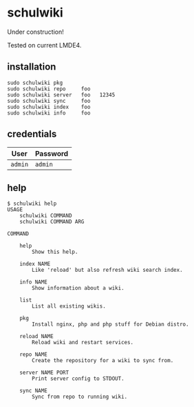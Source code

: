 # schulwiki

Under construction!

Tested on current LMDE4.

## installation

    sudo schulwiki pkg
    sudo schulwiki repo     foo
    sudo schulwiki server   foo   12345
    sudo schulwiki sync     foo
    sudo schulwiki index    foo
    sudo schulwiki info     foo

## credentials

User    | Password
------- | -------------
`admin` | `admin`

## help

    $ schulwiki help
    USAGE
        schulwiki COMMAND
        schulwiki COMMAND ARG

    COMMAND

        help
            Show this help.

        index NAME
            Like 'reload' but also refresh wiki search index.

        info NAME
            Show information about a wiki.

        list
            List all existing wikis.

        pkg
            Install nginx, php and php stuff for Debian distro.

        reload NAME
            Reload wiki and restart services.

        repo NAME
            Create the repository for a wiki to sync from.

        server NAME PORT
            Print server config to STDOUT.

        sync NAME
            Sync from repo to running wiki.


